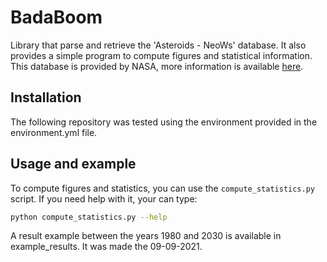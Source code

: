 # BadaBoom

Library that parse and retrieve the 'Asteroids - NeoWs' database.
It also provides a simple program to compute figures and statistical information.
This database is provided by NASA, more information is available [here](https://api.nasa.gov/).

## Installation

The following repository was tested using the environment provided in the environment.yml file.

## Usage and example

To compute figures and statistics, you can use the `compute_statistics.py` script. If you need help with it, your can type:
```bash
python compute_statistics.py --help
```

A result example between the years 1980 and 2030 is available in example_results. It was made the 09-09-2021.